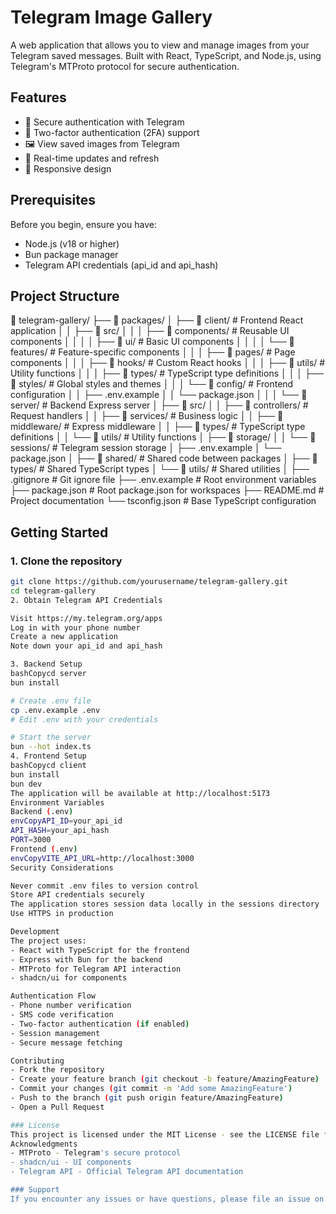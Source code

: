 # Telegram Image Gallery

A web application that allows you to view and manage images from your Telegram saved messages. Built with React, TypeScript, and Node.js, using Telegram's MTProto protocol for secure authentication.

## Features

- 🔐 Secure authentication with Telegram
- 📱 Two-factor authentication (2FA) support
- 🖼️ View saved images from Telegram
- 🔄 Real-time updates and refresh
- 💫 Responsive design

## Prerequisites

Before you begin, ensure you have:
- Node.js (v18 or higher)
- Bun package manager
- Telegram API credentials (api_id and api_hash)

## Project Structure
📁 telegram-gallery/
├── 📁 packages/
│   ├── 📁 client/                 # Frontend React application
│   │   ├── 📁 src/
│   │   │   ├── 📁 components/     # Reusable UI components
│   │   │   │   ├── 📁 ui/        # Basic UI components
│   │   │   │   └── 📁 features/  # Feature-specific components
│   │   │   ├── 📁 pages/         # Page components
│   │   │   ├── 📁 hooks/         # Custom React hooks
│   │   │   ├── 📁 utils/         # Utility functions
│   │   │   ├── 📁 types/         # TypeScript type definitions
│   │   │   ├── 📁 styles/        # Global styles and themes
│   │   │   └── 📁 config/        # Frontend configuration
│   │   ├── .env.example
│   │   └── package.json
│   │
│   └── 📁 server/                # Backend Express server
│       ├── 📁 src/
│       │   ├── 📁 controllers/   # Request handlers
│       │   ├── 📁 services/      # Business logic
│       │   ├── 📁 middleware/    # Express middleware
│       │   ├── 📁 types/         # TypeScript type definitions
│       │   └── 📁 utils/         # Utility functions
│       ├── 📁 storage/
│       │   └── 📁 sessions/      # Telegram session storage
│       ├── .env.example
│       └── package.json
│
├── 📁 shared/                    # Shared code between packages
│   ├── 📁 types/                 # Shared TypeScript types
│   └── 📁 utils/                 # Shared utilities
│
├── .gitignore                    # Git ignore file
├── .env.example                  # Root environment variables
├── package.json                  # Root package.json for workspaces
├── README.md                     # Project documentation
└── tsconfig.json                # Base TypeScript configuration

## Getting Started

### 1. Clone the repository
```bash
git clone https://github.com/yourusername/telegram-gallery.git
cd telegram-gallery
2. Obtain Telegram API Credentials

Visit https://my.telegram.org/apps
Log in with your phone number
Create a new application
Note down your api_id and api_hash

3. Backend Setup
bashCopycd server
bun install

# Create .env file
cp .env.example .env
# Edit .env with your credentials

# Start the server
bun --hot index.ts
4. Frontend Setup
bashCopycd client
bun install
bun dev
The application will be available at http://localhost:5173
Environment Variables
Backend (.env)
envCopyAPI_ID=your_api_id
API_HASH=your_api_hash
PORT=3000
Frontend (.env)
envCopyVITE_API_URL=http://localhost:3000
Security Considerations

Never commit .env files to version control
Store API credentials securely
The application stores session data locally in the sessions directory
Use HTTPS in production

Development
The project uses:
- React with TypeScript for the frontend
- Express with Bun for the backend
- MTProto for Telegram API interaction
- shadcn/ui for components

Authentication Flow
- Phone number verification
- SMS code verification
- Two-factor authentication (if enabled)
- Session management
- Secure message fetching

Contributing
- Fork the repository
- Create your feature branch (git checkout -b feature/AmazingFeature)
- Commit your changes (git commit -m 'Add some AmazingFeature')
- Push to the branch (git push origin feature/AmazingFeature)
- Open a Pull Request

### License
This project is licensed under the MIT License - see the LICENSE file for details.
Acknowledgments
- MTProto - Telegram's secure protocol
- shadcn/ui - UI components
- Telegram API - Official Telegram API documentation

### Support
If you encounter any issues or have questions, please file an issue on the GitHub repository.